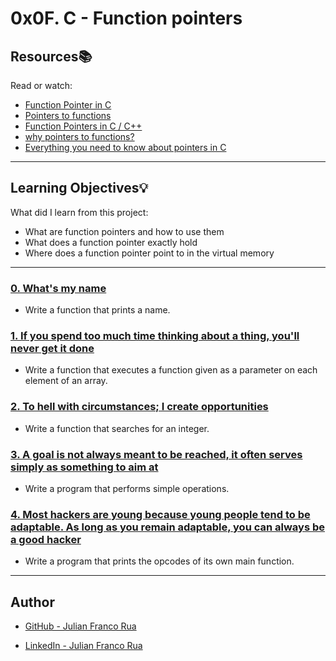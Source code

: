 # 0x0F. C - Function pointers

## Resources:books:
Read or watch:
* [Function Pointer in C](https://intranet.hbtn.io/rltoken/LvjzIoEU3gQ_D5QCwoGtxA)
* [Pointers to functions](https://intranet.hbtn.io/rltoken/3y_80bkcxiZ5Pc5Zk6NCvQ)
* [Function Pointers in C / C++](https://intranet.hbtn.io/rltoken/i-zereq8foaoJZfG383Rvg)
* [why pointers to functions?](https://intranet.hbtn.io/rltoken/jbk8p-_m0dJq2KC7tHrJbg)
* [Everything you need to know about pointers in C](https://intranet.hbtn.io/rltoken/HuMpTjvVc_PxonkOuzQEbg)

---
## Learning Objectives:bulb:
What did I learn from this project:

* What are function pointers and how to use them
* What does a function pointer exactly hold
* Where does a function pointer point to in the virtual memory

---

### [0. What's my name](./0-print_name.c)
* Write a function that prints a name.


### [1. If you spend too much time thinking about a thing, you'll never get it done](./1-array_iterator.c)
* Write a function that executes a function given as a parameter on each element of an array.


### [2. To hell with circumstances; I create opportunities](./2-int_index.c)
* Write a function that searches for an integer.


### [3. A goal is not always meant to be reached, it often serves simply as something to aim at](./3-main.c)
* Write a program that performs simple operations.


### [4. Most hackers are young because young people tend to be adaptable. As long as you remain adaptable, you can always be a good hacker](./100-main_opcodes.c)
* Write a program that prints the opcodes of its own main function.

---

## Author

* [GitHub - Julian Franco Rua](https://github.com/julianfrancor)

* [LinkedIn - Julian Franco Rua](https://www.linkedin.com/in/julianfrancor/)
